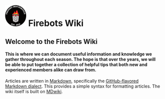 # ![Firebots Logo](logo/firebot.png) Firebots Wiki 

## Welcome to the Firebots Wiki 

#### This is where we can document useful information and knowledge we gather throughout each season. The hope is that over the years, we will be able to put together a collection of helpful tips that both new and experienced members alike can draw from.

Articles are written in [Markdown](https://daringfireball.net/projects/markdown/), specifically the [GitHub-flavored Markdown dialect](https://help.github.com/en/github/writing-on-github). This provides a simple syntax for formatting articles. The wiki itself is built on [MDwiki](https://dynalon.github.io/mdwiki/#!index.md).

